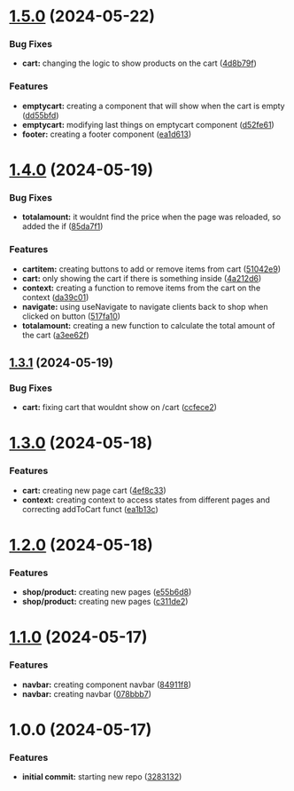# [1.5.0](https://github.com/luvsscorpius/chic-closet/compare/v1.4.0...v1.5.0) (2024-05-22)


### Bug Fixes

* **cart:** changing the logic to show products on the cart ([4d8b79f](https://github.com/luvsscorpius/chic-closet/commit/4d8b79f80936d6482e8a671a20e601ebd65a5fba))


### Features

* **emptycart:** creating a component that will show when the cart is empty ([dd55bfd](https://github.com/luvsscorpius/chic-closet/commit/dd55bfd8b0fd404d8abbcddeefca95040dffbcd6))
* **emptycart:** modifying last things on emptycart component ([d52fe61](https://github.com/luvsscorpius/chic-closet/commit/d52fe61b49ab3a73506c0e4ed4bda348676c0dee))
* **footer:** creating a footer component ([ea1d613](https://github.com/luvsscorpius/chic-closet/commit/ea1d6134883d9f63f8fb22700700cac54ea2cec9))

# [1.4.0](https://github.com/luvsscorpius/chic-closet/compare/v1.3.1...v1.4.0) (2024-05-19)


### Bug Fixes

* **totalamount:** it wouldnt find the price when the page was reloaded, so added the if ([85da7f1](https://github.com/luvsscorpius/chic-closet/commit/85da7f12de53ca91873232c39059a3db038a926d))


### Features

* **cartitem:** creating buttons to add or remove items from cart ([51042e9](https://github.com/luvsscorpius/chic-closet/commit/51042e92e27276c67b2ec65c7d2e52d750cee501))
* **cart:** only showing the cart if there is something inside ([4a212d6](https://github.com/luvsscorpius/chic-closet/commit/4a212d6404bc140c895a407c81a5013d3a0dc73b))
* **context:** creating a function to remove items from the cart on the context ([da39c01](https://github.com/luvsscorpius/chic-closet/commit/da39c0127225b3a4e47b88148ce46431492f084b))
* **navigate:** using useNavigate to navigate clients back to shop when clicked on button ([517fa10](https://github.com/luvsscorpius/chic-closet/commit/517fa10efeb5bb17dfbeca1503188c696504180a))
* **totalamount:** creating a new function to calculate the total amount of the cart ([a3ee62f](https://github.com/luvsscorpius/chic-closet/commit/a3ee62fe4387d32aa9b1a67224f6149ff03b17c3))

## [1.3.1](https://github.com/luvsscorpius/chic-closet/compare/v1.3.0...v1.3.1) (2024-05-19)


### Bug Fixes

* **cart:** fixing cart that wouldnt show on /cart ([ccfece2](https://github.com/luvsscorpius/chic-closet/commit/ccfece289f042b9e105b4c190ad60e1dbc975627))

# [1.3.0](https://github.com/luvsscorpius/chic-closet/compare/v1.2.0...v1.3.0) (2024-05-18)


### Features

* **cart:** creating new page cart ([4ef8c33](https://github.com/luvsscorpius/chic-closet/commit/4ef8c337ba4d4bc3cac8780007a0dbcc2af4e74c))
* **context:** creating context to access states from different pages and correcting addToCart funct ([ea1b13c](https://github.com/luvsscorpius/chic-closet/commit/ea1b13c8cc8ca33a11b4469bfde09cbd5874f4fa))

# [1.2.0](https://github.com/luvsscorpius/chic-closet/compare/v1.1.0...v1.2.0) (2024-05-18)


### Features

* **shop/product:** creating new pages ([e55b6d8](https://github.com/luvsscorpius/chic-closet/commit/e55b6d8935a1a9d3ff28c0c23859182196e43d2d))
* **shop/product:** creating new pages ([c311de2](https://github.com/luvsscorpius/chic-closet/commit/c311de233d99d64d8e5334a4f722865b3a1c233d))

# [1.1.0](https://github.com/luvsscorpius/chic-closet/compare/v1.0.0...v1.1.0) (2024-05-17)


### Features

* **navbar:** creating component navbar ([84911f8](https://github.com/luvsscorpius/chic-closet/commit/84911f8f7deb7570375ec176a574b6d22cca1311))
* **navbar:** creating navbar ([078bbb7](https://github.com/luvsscorpius/chic-closet/commit/078bbb75bf3275d0f2d533618a6b130eb7f3b4df))

# 1.0.0 (2024-05-17)


### Features

* **initial commit:** starting new repo ([3283132](https://github.com/luvsscorpius/chic-closet/commit/3283132b8e0da213a90b5d009dbf8a16705ac62e))
